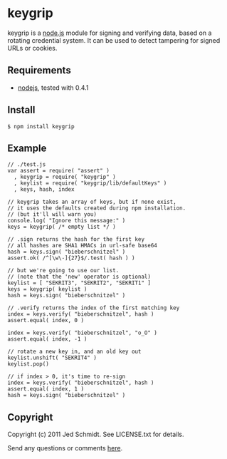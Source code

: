keygrip
=======

keygrip is a [node.js](http://nodejs.org/) module for signing and verifying data, based on a rotating credential system. It can be used to detect tampering for signed URLs or cookies.

## Requirements

* [nodejs](http://nodejs.org/), tested with 0.4.1

## Install

    $ npm install keygrip
    
## Example

    // ./test.js
    var assert = require( "assert" )
      , keygrip = require( "keygrip" )
      , keylist = require( "keygrip/lib/defaultKeys" )
      , keys, hash, index
    
    // keygrip takes an array of keys, but if none exist,
    // it uses the defaults created during npm installation.
    // (but it'll will warn you)
    console.log( "Ignore this message:" )
    keys = keygrip( /* empty list */ )
    
    // .sign returns the hash for the first key
    // all hashes are SHA1 HMACs in url-safe base64
    hash = keys.sign( "bieberschnitzel" )
    assert.ok( /^[\w\-]{27}$/.test( hash ) )
    
    // but we're going to use our list.
    // (note that the 'new' operator is optional)
    keylist = [ "SEKRIT3", "SEKRIT2", "SEKRIT1" ]
    keys = keygrip( keylist )
    hash = keys.sign( "bieberschnitzel" )
    
    // .verify returns the index of the first matching key
    index = keys.verify( "bieberschnitzel", hash )
    assert.equal( index, 0 )
    
    index = keys.verify( "bieberschnitzel", "o_O" )
    assert.equal( index, -1 )
    
    // rotate a new key in, and an old key out
    keylist.unshift( "SEKRIT4" )
    keylist.pop()
    
    // if index > 0, it's time to re-sign
    index = keys.verify( "bieberschnitzel", hash )
    assert.equal( index, 1 )
    hash = keys.sign( "bieberschnitzel" )

Copyright
---------

Copyright (c) 2011 Jed Schmidt. See LICENSE.txt for details.

Send any questions or comments [here](http://twitter.com/jedschmidt).
